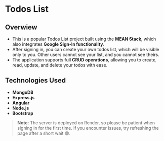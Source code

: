 # Todos List

## Overwiew

- This is a popular Todos List project built using the **MEAN Stack**, which also integrates **Google Sign-In functionality**.
- After signing in, you can create your own todos list, which will be visible only to you. Other users cannot see your list, and you cannot see theirs.
- The application supports full **CRUD operations**, allowing you to create, read, update, and delete your todos with ease.

## Technologies Used

- **MongoDB**
- **Express.js**
- **Angular**
- **Node.js**
- **Bootstrap**

> **Note**: The server is deployed on Render, so please be patient when signing in for the first time. If you encounter issues, try refreshing the page after a short wait 😅.
